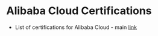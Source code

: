 # Alibaba Cloud Certifications

 - List of certifications for Alibaba Cloud - main [link](https://edu.alibabacloud.com/certification)

 
